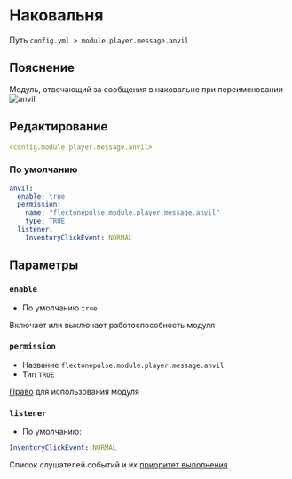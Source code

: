# Наковальня
Путь `config.yml > module.player.message.anvil`

## Пояснение
Модуль, отвечающий за сообщения в наковальне при переименовании
![anvil](/anvil.gif)

## Редактирование
```yaml
<config.module.player.message.anvil>
```

### По умолчанию
```yaml
anvil:
  enable: true
  permission:
    name: "flectonepulse.module.player.message.anvil"
    type: TRUE
  listener:
    InventoryClickEvent: NORMAL
```

## Параметры

### `enable`
- По умолчанию `true`

Включает или выключает работоспособность модуля

### `permission`
- Название `flectonepulse.module.player.message.anvil`
- Тип `TRUE`

[Право](/ru/config/module/#пояснение) для использования модуля

### `listener`
- По умолчанию:
```yaml
InventoryClickEvent: NORMAL
```

Список слушателей событий и их [приоритет выполнения](#приоритет-выполнения)

<!--@include: @/ru/parts/listener.md-->